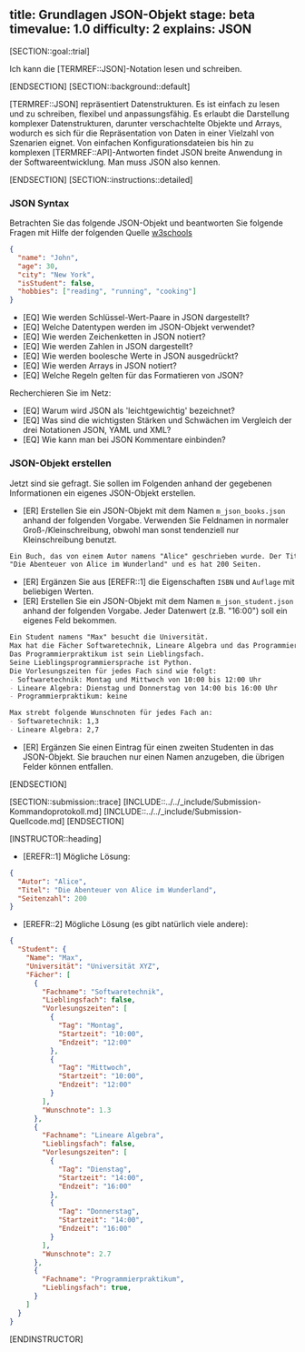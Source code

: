 title: Grundlagen JSON-Objekt
stage: beta
timevalue: 1.0
difficulty: 2
explains: JSON
---
<!-- TODO_1: assumes: PythonDataStructures -->

[SECTION::goal::trial]

Ich kann die [TERMREF::JSON]-Notation lesen und schreiben.

[ENDSECTION]
[SECTION::background::default]

[TERMREF::JSON] repräsentiert Datenstrukturen.
Es ist einfach zu lesen und zu schreiben, flexibel und anpassungsfähig. 
Es erlaubt die Darstellung komplexer Datenstrukturen, darunter verschachtelte
Objekte und Arrays, wodurch es sich für die Repräsentation von Daten in einer Vielzahl von
Szenarien eignet. 
Von einfachen Konfigurationsdateien bis hin zu komplexen [TERMREF::API]-Antworten
findet JSON breite Anwendung in der Softwareentwicklung.
Man muss JSON also kennen.

[ENDSECTION]
[SECTION::instructions::detailed]

### JSON Syntax

Betrachten Sie das folgende JSON-Objekt und beantworten Sie folgende Fragen mit Hilfe der
folgenden Quelle [w3schools](https://www.w3schools.com/js/js_json_intro.asp)

```JSON
{
  "name": "John",
  "age": 30,
  "city": "New York",
  "isStudent": false,
  "hobbies": ["reading", "running", "cooking"]
}
```

- [EQ] Wie werden Schlüssel-Wert-Paare in JSON dargestellt?
- [EQ] Welche Datentypen werden im JSON-Objekt verwendet?
- [EQ] Wie werden Zeichenketten in JSON notiert?
- [EQ] Wie werden Zahlen in JSON dargestellt?
- [EQ] Wie werden boolesche Werte in JSON ausgedrückt?
- [EQ] Wie werden Arrays in JSON notiert?
- [EQ] Welche Regeln gelten für das Formatieren von JSON?

Recherchieren Sie im Netz:

- [EQ] Warum wird JSON als 'leichtgewichtig' bezeichnet?
- [EQ] Was sind die wichtigsten Stärken und Schwächen im Vergleich der drei
  Notationen JSON, YAML und XML?
- [EQ] Wie kann man bei JSON Kommentare einbinden?


### JSON-Objekt erstellen

Jetzt sind sie gefragt. Sie sollen im Folgenden anhand der gegebenen Informationen ein eigenes
JSON-Objekt erstellen.

- [ER] Erstellen Sie ein JSON-Objekt mit dem Namen `m_json_books.json` anhand der folgenden Vorgabe.
  Verwenden Sie Feldnamen in normaler Groß-/Kleinschreibung, obwohl man sonst tendenziell nur Kleinschreibung benutzt.

```md
Ein Buch, das von einem Autor namens "Alice" geschrieben wurde. Der Titel des Buches lautet 
"Die Abenteuer von Alice im Wunderland" und es hat 200 Seiten.
```

- [ER] Ergänzen Sie aus [EREFR::1] die Eigenschaften `ISBN` und `Auflage` mit beliebigen Werten.
- [ER] Erstellen Sie ein JSON-Objekt mit dem Namen `m_json_student.json` anhand der folgenden Vorgabe.
  Jeder Datenwert (z.B. "16:00") soll ein eigenes Feld bekommen.

```md
Ein Student namens "Max" besucht die Universität. 
Max hat die Fächer Softwaretechnik, Lineare Algebra und das Programmierpraktikum gewählt. 
Das Programmierpraktikum ist sein Lieblingsfach. 
Seine Lieblingsprogrammiersprache ist Python. 
Die Vorlesungszeiten für jedes Fach sind wie folgt:
- Softwaretechnik: Montag und Mittwoch von 10:00 bis 12:00 Uhr
- Lineare Algebra: Dienstag und Donnerstag von 14:00 bis 16:00 Uhr
- Programmierpraktikum: keine

Max strebt folgende Wunschnoten für jedes Fach an:
- Softwaretechnik: 1,3
- Lineare Algebra: 2,7
```

- [ER] Ergänzen Sie einen Eintrag für einen zweiten Studenten in das JSON-Objekt.
  Sie brauchen nur einen Namen anzugeben, die übrigen Felder können entfallen.

[ENDSECTION]

[SECTION::submission::trace]
[INCLUDE::../../_include/Submission-Kommandoprotokoll.md]
[INCLUDE::../../_include/Submission-Quellcode.md]
[ENDSECTION]

[INSTRUCTOR::heading]

- [EREFR::1] Mögliche Lösung:

```JSON
{
  "Autor": "Alice",
  "Titel": "Die Abenteuer von Alice im Wunderland",
  "Seitenzahl": 200
}
```

- [EREFR::2] Mögliche Lösung (es gibt natürlich viele andere):

```JSON
{
  "Student": {
    "Name": "Max",
    "Universität": "Universität XYZ",
    "Fächer": [
      {
        "Fachname": "Softwaretechnik",
        "Lieblingsfach": false,
        "Vorlesungszeiten": [
          {
            "Tag": "Montag",
            "Startzeit": "10:00",
            "Endzeit": "12:00"
          },
          {
            "Tag": "Mittwoch",
            "Startzeit": "10:00",
            "Endzeit": "12:00"
          }
        ],
        "Wunschnote": 1.3
      },
      {
        "Fachname": "Lineare Algebra",
        "Lieblingsfach": false,
        "Vorlesungszeiten": [
          {
            "Tag": "Dienstag",
            "Startzeit": "14:00",
            "Endzeit": "16:00"
          },
          {
            "Tag": "Donnerstag",
            "Startzeit": "14:00",
            "Endzeit": "16:00"
          }
        ],
        "Wunschnote": 2.7
      },
      {
        "Fachname": "Programmierpraktikum",
        "Lieblingsfach": true,
      }
    ]
  }
}
```

[ENDINSTRUCTOR]
